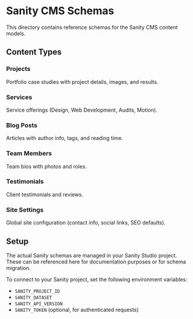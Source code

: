 # Sanity CMS Schemas

This directory contains reference schemas for the Sanity CMS content models.

## Content Types

### Projects
Portfolio case studies with project details, images, and results.

### Services
Service offerings (Design, Web Development, Audits, Motion).

### Blog Posts
Articles with author info, tags, and reading time.

### Team Members
Team bios with photos and roles.

### Testimonials
Client testimonials and reviews.

### Site Settings
Global site configuration (contact info, social links, SEO defaults).

## Setup

The actual Sanity schemas are managed in your Sanity Studio project. These can be referenced here for documentation purposes or for schema migration.

To connect to your Sanity project, set the following environment variables:
- `SANITY_PROJECT_ID`
- `SANITY_DATASET`
- `SANITY_API_VERSION`
- `SANITY_TOKEN` (optional, for authenticated requests)
